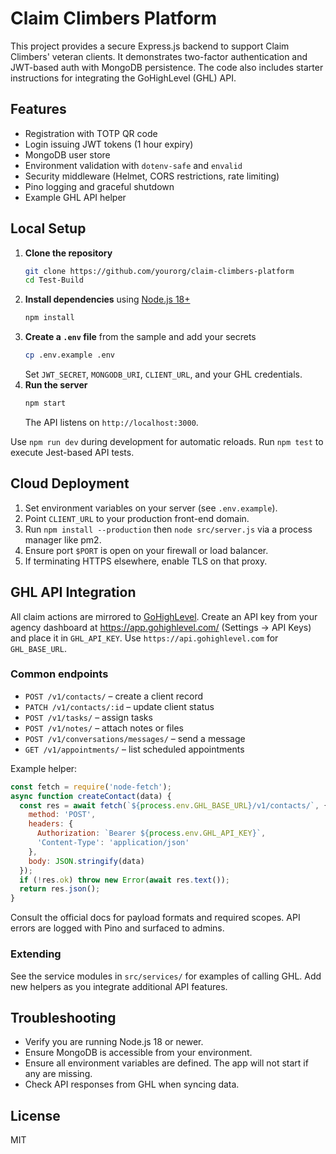 # Claim Climbers Platform

This project provides a secure Express.js backend to support Claim Climbers' veteran clients. It demonstrates two-factor authentication and JWT-based auth with MongoDB persistence. The code also includes starter instructions for integrating the GoHighLevel (GHL) API.

## Features

- Registration with TOTP QR code
- Login issuing JWT tokens (1 hour expiry)
- MongoDB user store
- Environment validation with `dotenv-safe` and `envalid`
- Security middleware (Helmet, CORS restrictions, rate limiting)
- Pino logging and graceful shutdown
- Example GHL API helper

## Local Setup

1. **Clone the repository**
   ```bash
   git clone https://github.com/yourorg/claim-climbers-platform
   cd Test-Build
   ```
2. **Install dependencies** using [Node.js 18+](https://nodejs.org/en/download/)
   ```bash
   npm install
   ```
3. **Create a `.env` file** from the sample and add your secrets
   ```bash
   cp .env.example .env
   ```
   Set `JWT_SECRET`, `MONGODB_URI`, `CLIENT_URL`, and your GHL credentials.
4. **Run the server**
   ```bash
   npm start
   ```
   The API listens on `http://localhost:3000`.

Use `npm run dev` during development for automatic reloads. Run `npm test` to execute Jest-based API tests.
## Cloud Deployment

1. Set environment variables on your server (see `.env.example`).
2. Point `CLIENT_URL` to your production front-end domain.
3. Run `npm install --production` then `node src/server.js` via a process manager like pm2.
4. Ensure port `$PORT` is open on your firewall or load balancer.
5. If terminating HTTPS elsewhere, enable TLS on that proxy.


## GHL API Integration

All claim actions are mirrored to [GoHighLevel](https://developers.gohighlevel.com/).
Create an API key from your agency dashboard at <https://app.gohighlevel.com/>
(Settings → API Keys) and place it in `GHL_API_KEY`. Use
`https://api.gohighlevel.com` for `GHL_BASE_URL`.

### Common endpoints

- `POST /v1/contacts/` – create a client record
- `PATCH /v1/contacts/:id` – update client status
- `POST /v1/tasks/` – assign tasks
- `POST /v1/notes/` – attach notes or files
- `POST /v1/conversations/messages/` – send a message
- `GET /v1/appointments/` – list scheduled appointments

Example helper:

```javascript
const fetch = require('node-fetch');
async function createContact(data) {
  const res = await fetch(`${process.env.GHL_BASE_URL}/v1/contacts/`, {
    method: 'POST',
    headers: {
      Authorization: `Bearer ${process.env.GHL_API_KEY}`,
      'Content-Type': 'application/json'
    },
    body: JSON.stringify(data)
  });
  if (!res.ok) throw new Error(await res.text());
  return res.json();
}
```

Consult the official docs for payload formats and required scopes.
API errors are logged with Pino and surfaced to admins.

### Extending

See the service modules in `src/services/` for examples of calling GHL.
Add new helpers as you integrate additional API features.

## Troubleshooting

- Verify you are running Node.js 18 or newer.
- Ensure MongoDB is accessible from your environment.
- Ensure all environment variables are defined. The app will not start if any are missing.
- Check API responses from GHL when syncing data.

## License

MIT
